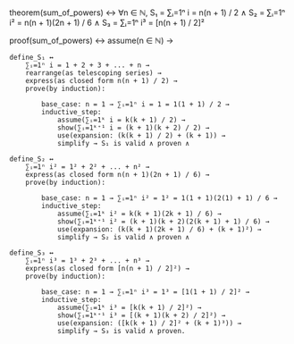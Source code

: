 theorem(sum_of_powers) ↔ 
    ∀n ∈ ℕ, 
    S₁ = ∑ᵢ=1ⁿ i = n(n + 1) / 2 ∧ 
    S₂ = ∑ᵢ=1ⁿ i² = n(n + 1)(2n + 1) / 6 ∧ 
    S₃ = ∑ᵢ=1ⁿ i³ = [n(n + 1) / 2]² 

proof(sum_of_powers) ↔ 
    assume(n ∈ ℕ) →

    define_S₁ ↔ 
        ∑ᵢ=1ⁿ i = 1 + 2 + 3 + ... + n →
        rearrange(as telescoping series) →
        express(as closed form n(n + 1) / 2) →
        prove(by induction):

            base_case: n = 1 → ∑ᵢ=1ⁿ i = 1 = 1(1 + 1) / 2 →
            inductive_step: 
                assume(∑ᵢ=1ᵏ i = k(k + 1) / 2) →
                show(∑ᵢ=1ᵏ⁺¹ i = (k + 1)(k + 2) / 2) →
                use(expansion: (k(k + 1) / 2) + (k + 1)) →
                simplify → S₁ is valid ∧ proven ∧

    define_S₂ ↔ 
        ∑ᵢ=1ⁿ i² = 1² + 2² + ... + n² →
        express(as closed form n(n + 1)(2n + 1) / 6) →
        prove(by induction):

            base_case: n = 1 → ∑ᵢ=1ⁿ i² = 1² = 1(1 + 1)(2(1) + 1) / 6 →
            inductive_step: 
                assume(∑ᵢ=1ᵏ i² = k(k + 1)(2k + 1) / 6) →
                show(∑ᵢ=1ᵏ⁺¹ i² = (k + 1)(k + 2)(2(k + 1) + 1) / 6) →
                use(expansion: (k(k + 1)(2k + 1) / 6) + (k + 1)²) →
                simplify → S₂ is valid ∧ proven ∧

    define_S₃ ↔ 
        ∑ᵢ=1ⁿ i³ = 1³ + 2³ + ... + n³ →
        express(as closed form [n(n + 1) / 2]²) →
        prove(by induction):

            base_case: n = 1 → ∑ᵢ=1ⁿ i³ = 1³ = [1(1 + 1) / 2]² →
            inductive_step: 
                assume(∑ᵢ=1ᵏ i³ = [k(k + 1) / 2]²) →
                show(∑ᵢ=1ᵏ⁺¹ i³ = [(k + 1)(k + 2) / 2]²) →
                use(expansion: ([k(k + 1) / 2]² + (k + 1)³)) →
                simplify → S₃ is valid ∧ proven.

